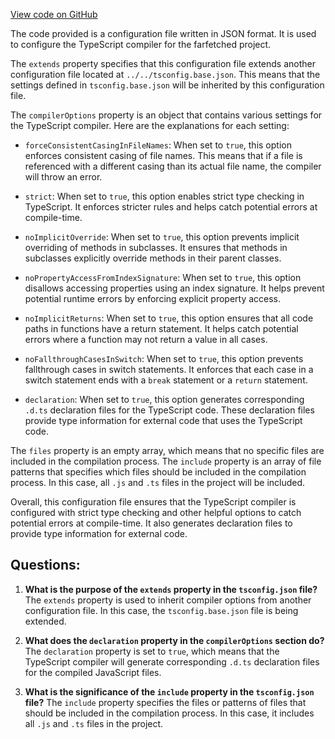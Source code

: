 [View code on GitHub](https://github.com/igorkamyshev/farfetched/packages/core/tsconfig.json)

The code provided is a configuration file written in JSON format. It is used to configure the TypeScript compiler for the farfetched project. 

The `extends` property specifies that this configuration file extends another configuration file located at `../../tsconfig.base.json`. This means that the settings defined in `tsconfig.base.json` will be inherited by this configuration file.

The `compilerOptions` property is an object that contains various settings for the TypeScript compiler. Here are the explanations for each setting:

- `forceConsistentCasingInFileNames`: When set to `true`, this option enforces consistent casing of file names. This means that if a file is referenced with a different casing than its actual file name, the compiler will throw an error.

- `strict`: When set to `true`, this option enables strict type checking in TypeScript. It enforces stricter rules and helps catch potential errors at compile-time.

- `noImplicitOverride`: When set to `true`, this option prevents implicit overriding of methods in subclasses. It ensures that methods in subclasses explicitly override methods in their parent classes.

- `noPropertyAccessFromIndexSignature`: When set to `true`, this option disallows accessing properties using an index signature. It helps prevent potential runtime errors by enforcing explicit property access.

- `noImplicitReturns`: When set to `true`, this option ensures that all code paths in functions have a return statement. It helps catch potential errors where a function may not return a value in all cases.

- `noFallthroughCasesInSwitch`: When set to `true`, this option prevents fallthrough cases in switch statements. It enforces that each case in a switch statement ends with a `break` statement or a `return` statement.

- `declaration`: When set to `true`, this option generates corresponding `.d.ts` declaration files for the TypeScript code. These declaration files provide type information for external code that uses the TypeScript code.

The `files` property is an empty array, which means that no specific files are included in the compilation process. The `include` property is an array of file patterns that specifies which files should be included in the compilation process. In this case, all `.js` and `.ts` files in the project will be included.

Overall, this configuration file ensures that the TypeScript compiler is configured with strict type checking and other helpful options to catch potential errors at compile-time. It also generates declaration files to provide type information for external code.
## Questions: 
 1. **What is the purpose of the `extends` property in the `tsconfig.json` file?**
The `extends` property is used to inherit compiler options from another configuration file. In this case, the `tsconfig.base.json` file is being extended.

2. **What does the `declaration` property in the `compilerOptions` section do?**
The `declaration` property is set to `true`, which means that the TypeScript compiler will generate corresponding `.d.ts` declaration files for the compiled JavaScript files.

3. **What is the significance of the `include` property in the `tsconfig.json` file?**
The `include` property specifies the files or patterns of files that should be included in the compilation process. In this case, it includes all `.js` and `.ts` files in the project.
